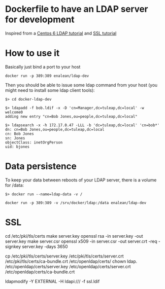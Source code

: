 Dockerfile to have an LDAP server for development
=================================================

Inspired from a [Centos 6 LDAP tutorial](http://www.server-world.info/en/note?os=CentOS_6&p=ldap) and [SSL tutorial](http://www.server-world.info/en/note?os=CentOS_6&p=ldap&f=3)

How to use it
=============

Basically just bind a port to your host

    docker run -p 389:389 enalean/ldap-dev

Then you should be able to issue some ldap command from your host (you might need to install some ldap client tools):
    
    $> cd docker-ldap-dev

    $> ldapadd -f bob.ldif -x -D 'cn=Manager,dc=tuleap,dc=local' -w welcome0
    adding new entry "cn=Bob Jones,ou=people,dc=tuleap,dc=local"

    $> ldapsearch -x -h 172.17.0.47 -LLL -b 'dc=tuleap,dc=local' 'cn=bob*'
    dn: cn=Bob Jones,ou=people,dc=tuleap,dc=local
    cn: Bob Jones
    sn: Jones
    objectClass: inetOrgPerson
    uid: bjones

Data persistence
================

To keep your data between reboots of your LDAP server, there is a volume for /data:

    $> docker run --name=ldap-data -v /

    docker run -p 389:389 -v /srv/docker/ldap:/data enalean/ldap-dev

SSL
===

cd /etc/pki/tls/certs
make server.key
openssl rsa -in server.key -out server.key
make server.csr
openssl x509 -in server.csr -out server.crt -req -signkey server.key -days 3650

cp /etc/pki/tls/certs/server.key /etc/pki/tls/certs/server.crt /etc/pki/tls/certs/ca-bundle.crt /etc/openldap/certs/
chown ldap. /etc/openldap/certs/server.key /etc/openldap/certs/server.crt /etc/openldap/certs/ca-bundle.crt

ldapmodify -Y EXTERNAL -H ldapi:/// -f ssl.ldif
